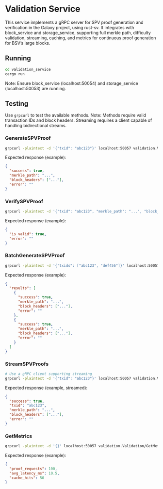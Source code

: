 # Validation Service

This service implements a gRPC server for SPV proof generation and verification in the Galaxy project, using rust-sv. It integrates with block_service and storage_service, supporting full merkle path, difficulty validation, streaming, caching, and metrics for continuous proof generation for BSV’s large blocks.

## Running
```bash
cd validation_service
cargo run
```
Note: Ensure block_service (localhost:50054) and storage_service (localhost:50053) are running.

## Testing
Use `grpcurl` to test the available methods. Note: Methods require valid transaction IDs and block headers. Streaming requires a client capable of handling bidirectional streams.

### GenerateSPVProof
```bash
grpcurl -plaintext -d '{"txid": "abc123"}' localhost:50057 validation.Validation/GenerateSPVProof
```
Expected response (example):
```json
{
  "success": true,
  "merkle_path": "...",
  "block_headers": ["..."],
  "error": ""
}
```

### VerifySPVProof
```bash
grpcurl -plaintext -d '{"txid": "abc123", "merkle_path": "...", "block_headers": ["..."]}' localhost:50057 validation.Validation/VerifySPVProof
```
Expected response (example):
```json
{
  "is_valid": true,
  "error": ""
}
```

### BatchGenerateSPVProof
```bash
grpcurl -plaintext -d '{"txids": ["abc123", "def456"]}' localhost:50057 validation.Validation/BatchGenerateSPVProof
```
Expected response (example):
```json
{
  "results": [
    {
      "success": true,
      "merkle_path": "...",
      "block_headers": ["..."],
      "error": ""
    },
    {
      "success": true,
      "merkle_path": "...",
      "block_headers": ["..."],
      "error": ""
    }
  ]
}
```

### StreamSPVProofs
```bash
# Use a gRPC client supporting streaming
grpcurl -plaintext -d '{"txid": "abc123"}' localhost:50057 validation.Validation/StreamSPVProofs
```
Expected response (example, streamed):
```json
{
  "success": true,
  "txid": "abc123",
  "merkle_path": "...",
  "block_headers": ["..."],
  "error": ""
}
```

### GetMetrics
```bash
grpcurl -plaintext -d '{}' localhost:50057 validation.Validation/GetMetrics
```
Expected response (example):
```json
{
  "proof_requests": 100,
  "avg_latency_ms": 10.5,
  "cache_hits": 50
}
```
